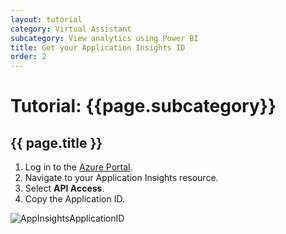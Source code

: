 ```yaml
---
layout: tutorial
category: Virtual Assistant
subcategory: View analytics using Power BI
title: Get your Application Insights ID
order: 2
---
```


# Tutorial: {{page.subcategory}}

## {{ page.title }}

1. Log in to the [Azure Portal](https://portal.azure.com/).
2. Navigate to your Application Insights resource.
3. Select **API Access**.
4. Copy the Application ID.

![AppInsightsApplicationID]({{site.baseurl}}/assets/images/appinsightsapplicationid.png)